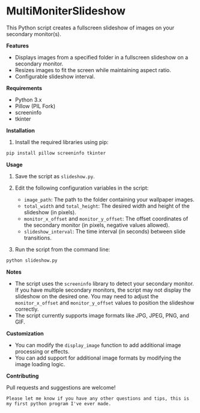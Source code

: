 # **MultiMoniterSlideshow**

This Python script creates a fullscreen slideshow of images on your secondary monitor(s).

**Features**

* Displays images from a specified folder in a fullscreen slideshow on a secondary monitor.
* Resizes images to fit the screen while maintaining aspect ratio.
* Configurable slideshow interval.

**Requirements**

* Python 3.x
* Pillow (PIL Fork)
* screeninfo
* tkinter

**Installation**

1. Install the required libraries using pip:

```bash
pip install pillow screeninfo tkinter
```

**Usage**

1. Save the script as `slideshow.py`.
2. Edit the following configuration variables in the script:

    * `image_path`: The path to the folder containing your wallpaper images.
    * `total_width` and `total_height`: The desired width and height of the slideshow (in pixels).
    * `monitor_x_offset` and `monitor_y_offset`: The offset coordinates of the secondary monitor (in pixels, negative values allowed).
    * `slideshow_interval`: The time interval (in seconds) between slide transitions.

3. Run the script from the command line:

```bash
python slideshow.py
```

**Notes**

* The script uses the `screeninfo` library to detect your secondary monitor. If you have multiple secondary monitors, the script may not display the slideshow on the desired one. You may need to adjust the `monitor_x_offset` and `monitor_y_offset` values to position the slideshow correctly.
* The script currently supports image formats like JPG, JPEG, PNG, and GIF.

**Customization**

* You can modify the `display_image` function to add additional image processing or effects.
* You can add support for additional image formats by modifying the image loading logic.

**Contributing**

Pull requests and suggestions are welcome!
```
Please let me know if you have any other questions and tips, this is my first python program I've ever made.
